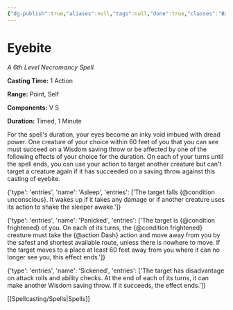 ```yaml
---
{"dg-publish":true,"aliases":null,"tags":null,"done":true,"classes":"Bard, Sorcerer, Warlock, Wizard,","spellLevel":6,"school":"Necromancy","source":"PHB","permalink":"/spells/eyebite/","dgHomeLink":false,"dgPassFrontmatter":true}
---
```


# Eyebite
*A 6th Level Necromancy Spell.*

**Casting Time:** 1 Action

**Range:** Point, Self

**Components:** V S 

**Duration:** Timed, 1 Minute

For the spell's duration, your eyes become an inky void imbued with dread power. One creature of your choice within 60 feet of you that you can see must succeed on a Wisdom saving throw or be affected by one of the following effects of your choice for the duration. On each of your turns until the spell ends, you can use your action to target another creature but can't target a creature again if it has succeeded on a saving throw against this casting of eyebite.



{'type': 'entries', 'name': 'Asleep', 'entries': ['The target falls {@condition unconscious}. It wakes up if it takes any damage or if another creature uses its action to shake the sleeper awake.']}



{'type': 'entries', 'name': 'Panicked', 'entries': ['The target is {@condition frightened} of you. On each of its turns, the {@condition frightened} creature must take the {@action Dash} action and move away from you by the safest and shortest available route, unless there is nowhere to move. If the target moves to a place at least 60 feet away from you where it can no longer see you, this effect ends.']}



{'type': 'entries', 'name': 'Sickened', 'entries': ['The target has disadvantage on attack rolls and ability checks. At the end of each of its turns, it can make another Wisdom saving throw. If it succeeds, the effect ends.']}

[[Spellcasting/Spells|Spells]]
